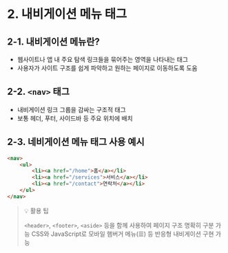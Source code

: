 # 2. 내비게이션 메뉴 태그

## 2-1. 내비게이션 메뉴란?

-   웹사이트나 앱 내 주요 탐색 링크들을 묶어주는 영역을 나타내는 태그
-   사용자가 사이트 구조를 쉽게 파악하고 원하는 페이지로 이동하도록 도움

## 2-2. `<nav>` 태그

-   내비게이션 링크 그룹을 감싸는 구조적 태그
-   보통 헤더, 푸터, 사이드바 등 주요 위치에 배치

## 2-3. 네비게이션 메뉴 태그 사용 예시

```html
<nav>
    <ul>
        <li><a href="/home">홈</a></li>
        <li><a href="/services">서비스</a></li>
        <li><a href="/contact">연락처</a></li>
    </ul>
</nav>
```

> 💡 활용 팁
>
> `<header>`, `<footer>`, `<aside>` 등을 함께 사용하여 페이지 구조 명확히 구분 가능
> CSS와 JavaScript로 모바일 햄버거 메뉴(☰) 등 반응형 내비게이션 구현 가능
